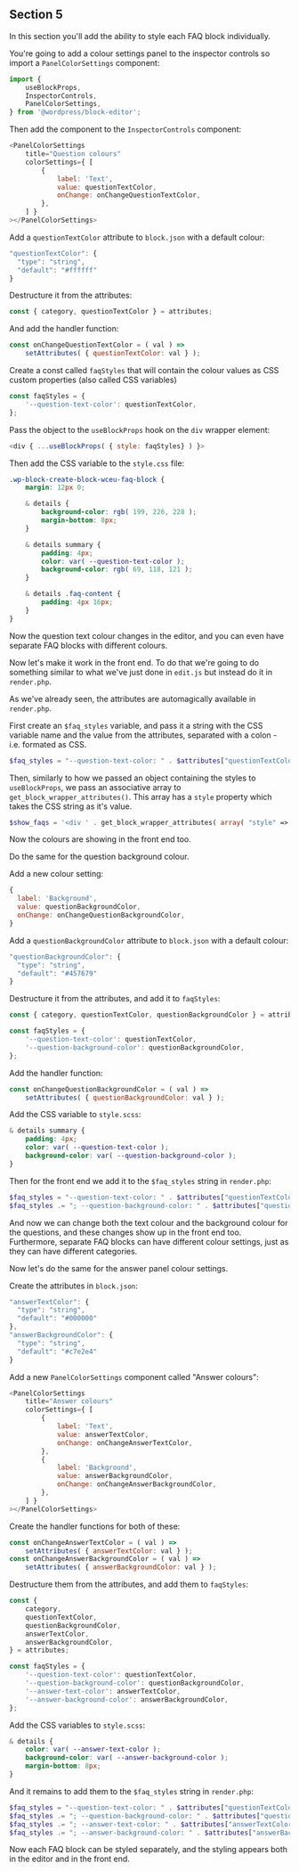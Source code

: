 ## Section 5

In this section you'll add the ability to style each FAQ block individually.

You're going to add a colour settings panel to the inspector controls so import a `PanelColorSettings` component:

```js
import {
	useBlockProps,
	InspectorControls,
	PanelColorSettings,
} from '@wordpress/block-editor';
```

Then add the component to the `InspectorControls` component:

```js
<PanelColorSettings
	title="Question colours"
	colorSettings={ [
		{
			label: 'Text',
			value: questionTextColor,
			onChange: onChangeQuestionTextColor,
		},
	] }
></PanelColorSettings>
```

Add a `questionTextColor` attribute to `block.json` with a default colour:

```js
"questionTextColor": {
  "type": "string",
  "default": "#ffffff"
}
```

Destructure it from the attributes:

```js
const { category, questionTextColor } = attributes;
```

And add the handler function:

```js
const onChangeQuestionTextColor = ( val ) =>
	setAttributes( { questionTextColor: val } );
```

Create a const called `faqStyles` that will contain the colour values as CSS custom properties (also called CSS variables)

```js
const faqStyles = {
	'--question-text-color': questionTextColor,
};
```

Pass the object to the `useBlockProps` hook on the `div` wrapper element:

```js
<div { ...useBlockProps( { style: faqStyles} ) }>
```

Then add the CSS variable to the `style.css` file:

```css
.wp-block-create-block-wceu-faq-block {
	margin: 12px 0;

	& details {
		background-color: rgb( 199, 226, 228 );
		margin-bottom: 8px;
	}

	& details summary {
		padding: 4px;
		color: var( --question-text-color );
		background-color: rgb( 69, 118, 121 );
	}

	& details .faq-content {
		padding: 4px 16px;
	}
}
```

Now the question text colour changes in the editor, and you can even have separate FAQ blocks with different colours.

Now let's make it work in the front end. To do that we're going to do something similar to what we've just done in `edit.js` but instead do it in `render.php`.

As we've already seen, the attributes are automagically available in `render.php`.

First create an `$faq_styles` variable, and pass it a string with the CSS variable name and the value from the attributes, separated with a colon - i.e. formated as CSS.

```php
$faq_styles = "--question-text-color: " . $attributes["questionTextColor"];
```

Then, similarly to how we passed an object containing the styles to `useBlockProps`, we pass an associative array to `get_block_wrapper_attributes()`. This array has a `style` property which takes the CSS string as it's value.

```php
$show_faqs = '<div ' . get_block_wrapper_attributes( array( "style" =>  $faq_styles  ) ) . '>';
```

Now the colours are showing in the front end too.

Do the same for the question background colour.

Add a new colour setting:

```js
{
  label: 'Background',
  value: questionBackgroundColor,
  onChange: onChangeQuestionBackgroundColor,
}
```

Add a `questionBackgroundColor` attribute to `block.json` with a default colour:

```js
"questionBackgroundColor": {
  "type": "string",
  "default": "#457679"
}
```

Destructure it from the attributes, and add it to `faqStyles`:

```js
const { category, questionTextColor, questionBackgroundColor } = attributes;

const faqStyles = {
	'--question-text-color': questionTextColor,
	'--question-background-color': questionBackgroundColor,
};
```

Add the handler function:

```js
const onChangeQuestionBackgroundColor = ( val ) =>
	setAttributes( { questionBackgroundColor: val } );
```

Add the CSS variable to `style.scss`:

```css
& details summary {
	padding: 4px;
	color: var( --question-text-color );
	background-color: var( --question-background-color );
}
```

Then for the front end we add it to the `$faq_styles` string in `render.php`:

```php
$faq_styles = "--question-text-color: " . $attributes["questionTextColor"];
$faq_styles .= "; --question-background-color: " . $attributes["questionBackgroundColor"];
```

And now we can change both the text colour and the background colour for the questions, and these changes show up in the front end too. Furthermore, separate FAQ blocks can have different colour settings, just as they can have different categories.

Now let's do the same for the answer panel colour settings.

Create the attributes in `block.json`:

```js
"answerTextColor": {
  "type": "string",
  "default": "#000000"
},
"answerBackgroundColor": {
  "type": "string",
  "default": "#c7e2e4"
}
```

Add a new `PanelColorSettings` component called "Answer colours":

```js
<PanelColorSettings
	title="Answer colours"
	colorSettings={ [
		{
			label: 'Text',
			value: answerTextColor,
			onChange: onChangeAnswerTextColor,
		},
		{
			label: 'Background',
			value: answerBackgroundColor,
			onChange: onChangeAnswerBackgroundColor,
		},
	] }
></PanelColorSettings>
```

Create the handler functions for both of these:

```js
const onChangeAnswerTextColor = ( val ) =>
	setAttributes( { answerTextColor: val } );
const onChangeAnswerBackgroundColor = ( val ) =>
	setAttributes( { answerBackgroundColor: val } );
```

Destructure them from the attributes, and add them to `faqStyles`:

```js
const {
	category,
	questionTextColor,
	questionBackgroundColor,
	answerTextColor,
	answerBackgroundColor,
} = attributes;

const faqStyles = {
	'--question-text-color': questionTextColor,
	'--question-background-color': questionBackgroundColor,
	'--answer-text-color': answerTextColor,
	'--answer-background-color': answerBackgroundColor,
};
```

Add the CSS variables to `style.scss`:

```css
& details {
	color: var( --answer-text-color );
	background-color: var( --answer-background-color );
	margin-bottom: 8px;
}
```

And it remains to add them to the `$faq_styles` string in `render.php`:

```php
$faq_styles = "--question-text-color: " . $attributes["questionTextColor"];
$faq_styles .= "; --question-background-color: " . $attributes["questionBackgroundColor"];
$faq_styles .= "; --answer-text-color: " . $attributes["answerTextColor"];
$faq_styles .= "; --answer-background-color: " . $attributes["answerBackgroundColor"];
```

Now each FAQ block can be styled separately, and the styling appears both in the editor and in the front end.
